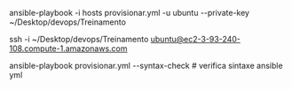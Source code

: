  ansible-playbook -i hosts provisionar.yml -u ubuntu --private-key ~/Desktop/devops/Treinamento

 ssh -i ~/Desktop/devops/Treinamento ubuntu@ec2-3-93-240-108.compute-1.amazonaws.com


ansible-playbook provisionar.yml --syntax-check # verifica sintaxe ansible yml